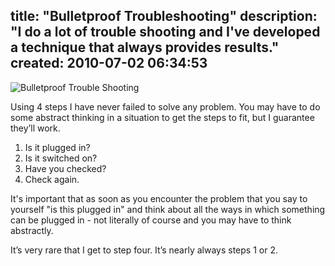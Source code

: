 title: "Bulletproof Troubleshooting"
description: "I do a lot of trouble shooting and I've developed a technique that always provides results."
created: 2010-07-02 06:34:53
---

![Bulletproof Trouble Shooting](http://media.jamiecurle.com/uploads/2010/07/02/blogimage/Bulletproof_Trouble_Shooting.850x600.jpg)


Using 4 steps I have never failed to solve any problem. You may have to do some abstract thinking in a situation to get the steps to fit, but I guarantee they’ll work.

1. Is it plugged in?
2. Is it switched on?
3. Have you checked?
4. Check again.

It's important that as soon as you encounter the problem that you say to yourself "is this plugged in" and think about all the ways in which something can be plugged in - not literally of course and you may have to think abstractly.

It’s very rare that I get to step four. It’s nearly always steps 1 or 2.